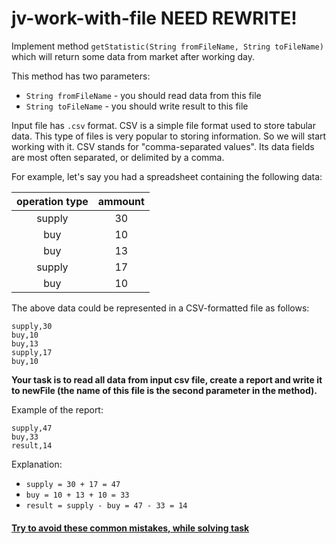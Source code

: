 # jv-work-with-file   NEED REWRITE!

Implement method `getStatistic(String fromFileName, String toFileName)` 
which will return some data from market after working day. 

This method has two parameters:
- `String fromFileName` - you should read data from this file
- `String toFileName` - you should write result to this file

Input file has `.csv` format. CSV is a simple file format used to store tabular data.
This type of files is very popular to storing information. So we will start working with it. 
CSV stands for "comma-separated values". Its data fields are most often separated, or delimited by a comma. 

For example, let's say you had a spreadsheet containing the following data:

| operation type | ammount  | 
| :------------: | :-------:|
| supply         | 30       | 
| buy            | 10       | 
| buy            | 13       | 
| supply         | 17       | 
| buy            | 10       | 

The above data could be represented in a CSV-formatted file as follows:
```csv
supply,30
buy,10
buy,13
supply,17
buy,10
```

__Your task is to read all data from input csv file, 
create a report and write it to newFile (the name of this file is the second parameter in the method).__

Example of the report:
```csv
supply,47
buy,33
result,14
```

Explanation:
- `supply = 30 + 17 = 47`
- `buy = 10 + 13 + 10 = 33`
- `result = supply - buy = 47 - 33 = 14`

#### [Try to avoid these common mistakes, while solving task](https://mate-academy.github.io/jv-program-common-mistakes/java-core/builder-file/work-with-file)
